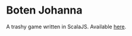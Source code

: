 # Boten Johanna

A trashy game written in ScalaJS. Available [here](http://jodersky.github.io/botenjohanna).